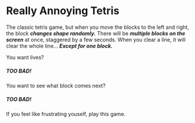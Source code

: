 # Really Annoying Tetris


<p>The classic tetris game, but when you move the blocks to the left and right, the block <strong><em>changes shape randomly.</em></strong> There will be <strong><em>multiple blocks on the screen</em></strong> at once, staggered by a few seconds. When you clear a line, it will clear the whole line... <strong><em>Except for one block.</em></strong> </p>

<p>You want lives?</p>
<h5><strong>TOO BAD!</strong></h5>

<p>You want to see what block comes next?</p>
<h5><strong>TOO BAD!</strong></h5>

<p>If you feel like frustrating youself, play this game.</p>